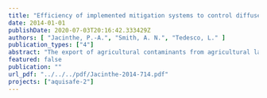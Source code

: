 ```yaml
---
title: "Efficiency of implemented mitigation systems to control diffuse pollution in agricultural landscapes"
date: 2014-01-01
publishDate: 2020-07-03T20:16:42.333429Z
authors: [ "Jacinthe, P.-A.", "Smith, A. N.", "Tedesco, L." ]
publication_types: ["4"]
abstract: "The export of agricultural contaminants from agricultural landscapes of the US Midwest has contributed to the impairment of surface waters throughout the Mississippi River Basin and has been linked to various human health concerns. Natural treatment systems (wetlands, bioswales, bioreactors) can capture agricultural runoff and significantly reduce nutrient loading to downstream waters but there is a paucity of data on the effectiveness of these treatment systems to attenuate the suite of pollutants (nutrients and synthetic organics) typically found in agricultural runoff. This understanding is important given that the degradation of different pollutants involves metabolic pathways that often require different redox environments. As part of the Aquisafe-2 project, a bioretention swale comprising two treatment cells (a subsurface cell in series with a surface cell) was monitored, and its performance evaluated over a three-year period (2011 - 2013). Results showed that the bioswale was moderately efficient with regard to nitrate (NO3-; retention range: 16-58 %). N removal averaging 30 % was measured during a series of wetting events during which the bioswale operated at an estimated average hydraulic retention time (HRT) of 0.97 day. Spatial analysis of the data showed that almost all the NO3- removal occurred in the subsurface cell; however, N removal was also measured in the surface cell under low flow conditions (estimated HRT: 2.5 days). The highest rates of N removal (~ 58 %) were measured when the bioswale stayed wet for several days probably due to the development of a more optimum environment for denitrifying microbes. Nitrate removal capacity was limited by NO3- availability, short retention times during high flows, and the frequent fluctuation between oxic and anoxic conditions, but not by water temperature (8.3-16.6 oC) and dissolved organic carbon (DOC; 1.9 - 29.2 mg C L-1). The bioswale performance with regard to soluble reactive phosphorus (SRP) and atrazine was more variable, with net retention during some periods and net release at other times. The bioswale was a net source of P during most sampling periods with an average SRP release corresponding to 13 % of input, probably due to desorption of water soluble P from the topsoil applied during construction. This interpretation is supported by the progressive decline in P release observed between the first and third year of monitoring. The subsurface and the surface cells contributed almost equally to the fate of P in the bioswale. Likewise, the bioswale was at times a small/moderate sink (13-31 % retention) for atrazine, and a net source (-38 % to -15 %) during periods when the bioswale received overland runoff from the adjacent crop field which bypassed the subsurface cell. Results suggested that competition between atrazine and DOC for sorption sites is a possible mechanism affecting atrazine removal efficiency. Additional work is needed to compare the efficiency of the subsurface and surface cells with regard to atrazine, and elucidate the biogeochemical factors controlling its fate in the bioswale."
featured: false
publication: ""
url_pdf: "../../../pdf/Jacinthe-2014-714.pdf"
projects: ["aquisafe-2"]
---
```


